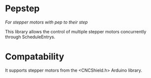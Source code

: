 # Pepstep
_For stepper motors with pep to their step_


This library allows the control of multiple stepper motors concurrently through ScheduleEntrys.


# Compatability
It supports stepper motors from the <CNCShield.h> Arduino library.
